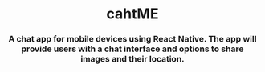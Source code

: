  <div align="center">
 <h1>cahtME</h1>
 <h3>A chat app for mobile devices using React Native. The app will
provide users with a chat interface and options to share images and their
location.
</h3>
 </div>
